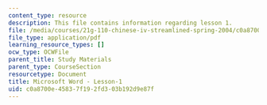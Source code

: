 ```yaml
---
content_type: resource
description: This file contains information regarding lesson 1.
file: /media/courses/21g-110-chinese-iv-streamlined-spring-2004/c0a8700e45837f192fd303b192d9e87f_MIT21G_110S04_Lesson_1.pdf
file_type: application/pdf
learning_resource_types: []
ocw_type: OCWFile
parent_title: Study Materials
parent_type: CourseSection
resourcetype: Document
title: Microsoft Word - Lesson-1
uid: c0a8700e-4583-7f19-2fd3-03b192d9e87f
---
```

